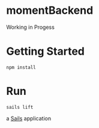 # momentBackend

Working in Progess

# Getting Started

``npm install``

# Run

``sails lift``

a [Sails](http://sailsjs.org) application
